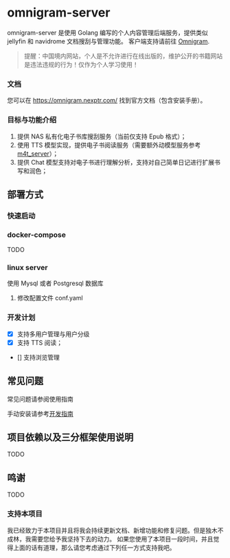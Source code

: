 # omnigram-server

omnigram-server 是使用 Golang 编写的个人内容管理后端服务，提供类似 jellyfin 和 navidrome 文档搜刮与管理功能。
客户端支持请前往 [Omnigram](github.com/nexptr/omnigram).

> 提醒：中国境内网站，个人是不允许进行在线出版的，维护公开的书籍网站是违法违规的行为！仅作为个人学习使用！

### 文档

您可以在 https://omnigram.nexptr.com/ 找到官方文档（包含安装手册）。

### 目标与功能介绍

1. 提供 NAS 私有化电子书库搜刮服务（当前仅支持 Epub 格式）；
2. 使用 TTS 模型实现，提供电子书阅读服务（需要额外动模型服务参考 [m4t_server](m4t_server/README.md)）；
3. 提供 Chat 模型支持对电子书进行理解分析，支持对自己简单日记进行扩展书写和润色；

## 部署方式

### 快速启动

### docker-compose

TODO

### linux server

使用 Mysql 或者 Postgresql 数据库

1. 修改配置文件 conf.yaml

### 开发计划

- [x] 支持多用户管理与用户分级
- [x] 支持 TTS 阅读；
- [] 支持浏览管理

## 常见问题

常见问题请参阅使用指南

手动安装请参考[开发指南](docs/dev.md)

## 项目依赖以及三分框架使用说明

TODO

## 鸣谢

TODO

### 支持本项目

我已经致力于本项目并且将我会持续更新文档、新增功能和修复问题。但是独木不成林，我需要您给予我坚持下去的动力。
如果您使用了本项目一段时间，并且觉得上面的话有道理，那么请您考虑通过下列任一方式支持我吧。
